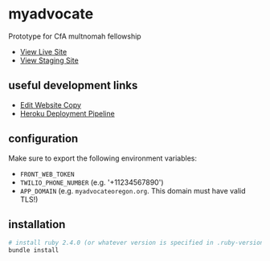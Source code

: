 # myadvocate
Prototype for CfA multnomah fellowship

* [View Live Site](https://myadvocateoregon.org)
* [View Staging Site](https://staging.myadvocateoregon.org)

## useful development links

* [Edit Website Copy](https://github.com/multnomah-fellowship/myadvocate/edit/master/config/locales/en.yml)
* [Heroku Deployment Pipeline](https://dashboard.heroku.com/pipelines/271e11fe-1847-47d2-867a-d19bd13998f3)

## configuration
Make sure to export the following environment variables:

* `FRONT_WEB_TOKEN`
* `TWILIO_PHONE_NUMBER` (e.g. '+11234567890')
* `APP_DOMAIN` (e.g. `myadvocateoregon.org`. This domain must have valid TLS!)

## installation
```bash
# install ruby 2.4.0 (or whatever version is specified in .ruby-version)
bundle install
```
